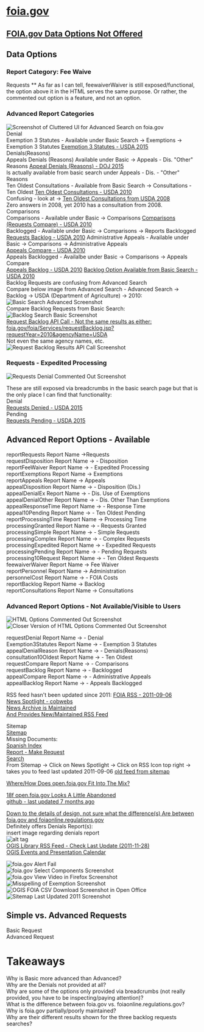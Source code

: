 # [foia.gov](https://www.foia.gov/)  

## [FOIA.gov Data Options Not Offered](https://www.foia.gov/data.html)  

## Data Options
### Report Category: Fee Waive  
Requests ** As far as I can tell, feewaiverWaiver is still exposed/functional, the option above it in the HTML serves the same purpose. Or rather, the commented out option is a feature, and not an option.  

### Advanced Report Categories  
![Screenshot of Cluttered UI for Advanced Search on foia.gov](https://raw.githubusercontent.com/sunlightlabs/foia-data/master/screen-shots/broken-ui.png)  
Denial  
Exemption 3 Statutes - Available under Basic Search -> Exemptions -> Exemption 3 Statutes [Exemption 3 Statutes - USDA 2015](https://www.foia.gov/foia/Services/Exemption3Statutes.jsp?requestYear=2015&agencyName=USDA)  
Denials(Reasons)  
Appeals Denials (Reasons) Available under Basic -> Appeals - Dis. "Other" Reasons [Appeal Denials (Reasons) - DOJ 2015](https://www.foia.gov/foia/Services/appealDenialReason.jsp?requestYear=2015&agencyName=DOJ)  
Is actually available from basic search under Appeals - Dis. - "Other" Reasons  
Ten Oldest Consultations - Available from Basic Search -> Consultations - Ten Oldest
[Ten Oldest Consultations - USDA 2010](https://www.foia.gov/foia/Services/consultation10Oldest.jsp?requestYear=2010&agencyName=USDA)  
Confusing - look at -> [Ten Oldest Consultations from USDA 2008](https://www.foia.gov/foia/Services/consultation10Oldest.jsp?requestYear=2008&agencyName=USDA)  
Zero answers in 2008, yet 2010 has a consultation from 2008.  
Comparisons  
  Comparisons - Available under Basic -> Comparisons
  [Comparisons (Requests Compare) - USDA 2010](https://www.foia.gov/foia/Services/requestCompare.jsp?requestYear=2010&agencyName=USDA)  
  Backlogged - Available under Basic -> Comparisons -> Reports Backlogged  
  [Requests Backlog - USDA 2010](https://www.foia.gov/foia/Services/requestBacklog.jsp?requestYear=2010&agencyName=USDA) 
  Administrative Appeals - Available under Basic -> Comparisons -> Administrative Appeals  
  [Appeals Compare - USDA 2010](https://www.foia.gov/foia/Services/appealCompare.jsp?requestYear=2010&agencyName=USDA)  
  Appeals Backlogged - Availalbe under Basic -> Comparisons -> Appeals Compare  
  [Appeals Backlog - USDA 2010](https://www.foia.gov/foia/Services/appealBacklog.jsp?requestYear=2010&agencyName=USDA)
  [Backlog Option Available from Basic Search - USDA 2010](https://www.foia.gov/foia/Services/DataBacklog.jsp?requestYear=2010&agencyName=USDA)  
  Backlog Requests are confusing from Advanced Search  
  Compare below image from Advanced Search - Advanced Search -> Backlog -> USDA (Department of Agriculture) -> 2010:  
![Basic Search Advanced Screenshot](https://raw.githubusercontent.com/sunlightlabs/foia-data/master/screen-shots/backlog-requests-and-repairs-usda-2010.png)    
  Compare Backlog Requests from Basic Search:  
![Backlog Search Basic Screenshot](https://raw.githubusercontent.com/sunlightlabs/foia-data/master/screen-shots/backlog-search-basic.png)  
[Request Backlog API Call - Not the same results as either: foia.gov/foia/Services/requestBacklog.jsp?requestYear=2010&agencyName=USDA](https://www.foia.gov/foia/Services/requestBacklog.jsp?requestYear=2010&agencyName=USDA)  
Not even the same agency names, etc.  
![Request Backlog Results API Call Screenshot](https://raw.githubusercontent.com/sunlightlabs/foia-data/master/screen-shots/request-backlog-api-call-results.png)   

### Requests - Expedited Processing  
![Requests Denial Commented Out Screenshot](https://raw.githubusercontent.com/sunlightlabs/foia-data/master/screen-shots/fail-foia.gov-reports-options-not-offered-02.png)  

These are still exposed via breadcrumbs in the basic search page but that is the only place I can find that functionality:  
Denial  
[Requests Denied - USDA 2015](https://www.foia.gov/foia/Services/RequestDenial.jsp?requestYear=2015&agencyName=USDA)  
Pending  
[Requests Pending - USDA 2015](https://www.foia.gov/foia/Services/RequestPending.jsp?requestYear=2015&agencyName=USDA)  

## Advanced Report Options - Available  
reportRequests      Report Name ->Requests  
requestDisposition      Report Name ->   - Disposition  
reportFeeWaiver      Report Name ->   - Expedited Processing  
reportExemptions      Report Name -> Exemptions  
reportAppeals      Report Name -> Appeals  
appealDisposition      Report Name ->   - Disposition (Dis.)  
appealDenialEx      Report Name ->   - Dis. Use of Exemptions  
appealDenialOther      Report Name ->   - Dis. Other Than Exemptions  
appealResponseTime      Report Name ->   - Response Time  
appeal10Pending      Report Name ->   - Ten Oldest Pending  
reportProcessingTime      Report Name -> Processing Time  
processingGranted      Report Name ->   - Requests Granted  
processingSimple      Report Name ->   - Simple Requests  
processingComplex      Report Name ->   - Complex Requests  
processingExpedited      Report Name ->   - Expedited Requests  
processingPending      Report Name ->   - Pending Requests  
processing10Request      Report Name ->   - Ten Oldest Requests  
feewaiverWaiver      Report Name -> Fee Waiver  
reportPersonnel      Report Name -> Administration  
personnelCost      Report Name ->   - FOIA Costs  
reportBacklog      Report Name -> Backlog  
reportConsultations      Report Name -> Consultations  

### Advanced Report Options - Not Available/Visible to Users  
![HTML Options Commented Out Screenshot](https://raw.githubusercontent.com/sunlightlabs/foia-data/master/screen-shots/basic-search-option-elements-commented-out-markup-foia.gov-screenshot.png) 
![Closer Version of HTML Options Commented Out Screenshot](https://raw.githubusercontent.com/sunlightlabs/foia-data/master/screen-shots/commented-out-markup-options.png)  

requestDenial      Report Name ->   - Denial  
Exemption3Statutes      Report Name ->   - Exemption 3 Statutes  
appealDenialReason      Report Name ->   - Denials(Reasons)  
consultation10Oldest      Report Name ->   - Ten Oldest  
requestCompare      Report Name ->   - Comparisons  
requestBacklog      Report Name ->   - Backlogged  
appealCompare      Report Name ->   - Administrative Appeals  
appealBacklog      Report Name ->   - Appeals Backlogged  

RSS feed hasn't been updated since 2011:
[FOIA RSS - 2011-09-06](https://www.foia.gov/xml/foiarss.xml)  
[News Spotlight - cobwebs](https://www.foia.gov/news-spotlight.html)  
[News Archive is Maintained](https://www.foia.gov/news-archive.html)  
[And Provides New/Maintained RSS Feed](https://www.foia.gov/iso/opa/foia/foiarss.xml)  

Sitemap  
[Sitemap](https://www.foia.gov/sitemap.html)  
Missing Documents:  
[Spanish Index](https://www.foia.gov/index-es.html)  
[Report - Make Request](https://www.foia.gov/report-makerequest.html)  
[Search](https://www.foia.gov/search.html)  
From Sitemap -> Click on News Spotlight -> Click on RSS Icon top right -> takes you to feed last updated 2011-09-06
[old feed from sitemap](https://www.foia.gov/xml/foiarss.xml)  

[Where/How Does open.foia.gov Fit Into The Mix?](https://open.foia.gov/)  

[18f open.foia.gov Looks A Little Abandoned](http://foia-hub.readthedocs.io/en/latest/api.html)  
[github - last updated 7 months ago](https://github.com/18F/foia-hub)  

[Down to the details of design, not sure what the difference(s) Are between foia.gov and foiaonline.regulations.gov](https://foiaonline.regulations.gov/foia/action/public/report)  
Definitely offers Denials Report(s):  
insert image regarding denials report  
![alt tag](https://raw.githubusercontent.com/sunlightlabs/foia-data/master/screen-shots/backlog-requests-and-repairs-usda-2010.png)  
[OGIS Library RSS Feed - Check Last Update (2011-11-28)](https://ogis.archives.gov/Page298_Topic8.rss)  
[OGIS Events and Presentation Calendar](https://ogis.archives.gov/Page298_Topic7.rss)  

![foia.gov Alert Fail](https://raw.githubusercontent.com/sunlightlabs/foia-data/master/screen-shots/fail-foia.gov-css-error-and-alert-error-yay.png)  
![foia.gov Select Components Screenshot](https://raw.githubusercontent.com/sunlightlabs/foia-data/master/screen-shots/fail-foia.gov-data-advanced-report-select-components-chrome.png)  
![foia.gov View Video in Firefox Screenshot](https://raw.githubusercontent.com/sunlightlabs/foia-data/master/screen-shots/fail-foia.gov-data-video-firefox.png)  
![Misspelling of Exemption Screenshot](https://raw.githubusercontent.com/sunlightlabs/foia-data/master/screen-shots/mispelling.png)  
![OGIS FOIA CSV Download Screenshot in Open Office](https://raw.githubusercontent.com/sunlightlabs/foia-data/master/screen-shots/ogis-csv-download-rendering-in-openoffice-2016-05-26.png)  
![Sitemap Last Updated 2011 Screenshot](https://raw.githubusercontent.com/sunlightlabs/foia-data/master/screen-shots/sitemap-last-updated-2011.png)  
  
## Simple vs. Advanced Requests  
Basic Request  
![]()  
Advanced Request  


# Takeaways  
Why is Basic more advanced than Advanced?  
Why are the Denials not provided at all?  
Why are some of the options only provided via breadcrumbs (not really provided, you have to be inspecting/paying attention)?  
What is the difference between foia.gov vs. foiaonline.regulations.gov?  
Why is foia.gov partially/poorly maintained?  
Why are their different results shown for the three backlog requests searches?  


